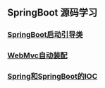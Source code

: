 ## SpringBoot 源码学习

### <a href="./document/chapter1.md">SpringBoot启动引导类</a>

### <a href="./document/chapter2.md">WebMvc自动装配</a>

### <a href="./document/chapter3.md">Spring和SpringBoot的IOC</a>